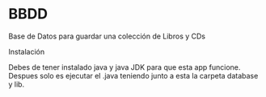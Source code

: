 # BBDD
Base de Datos para guardar una colección de Libros y CDs





Instalación

Debes de tener instalado java y java JDK para que esta app funcione. Despues solo es ejecutar el .java teniendo junto a esta la carpeta database y lib.
